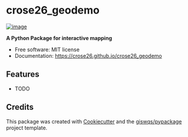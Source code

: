# crose26_geodemo


[![image](https://img.shields.io/pypi/v/crose26_geodemo.svg)](https://pypi.python.org/pypi/crose26_geodemo)


**A Python Package for interactive mapping**


-   Free software: MIT license
-   Documentation: https://crose26.github.io/crose26_geodemo
    

## Features

-   TODO

## Credits

This package was created with [Cookiecutter](https://github.com/cookiecutter/cookiecutter) and the [giswqs/pypackage](https://github.com/giswqs/pypackage) project template.
